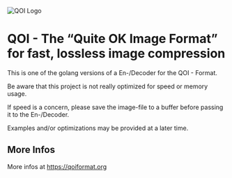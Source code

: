 ![QOI Logo](https://qoiformat.org/qoi-logo.svg)

# QOI - The “Quite OK Image Format” for fast, lossless image compression

This is one of the golang versions of a En-/Decoder for the QOI - Format.

Be aware that this project is not really optimized for speed or memory usage.

If speed is a concern, please save the image-file to a buffer before passing it to the En-/Decoder.

Examples and/or optimizations may be provided at a later time.

## More Infos

More infos at https://qoiformat.org
